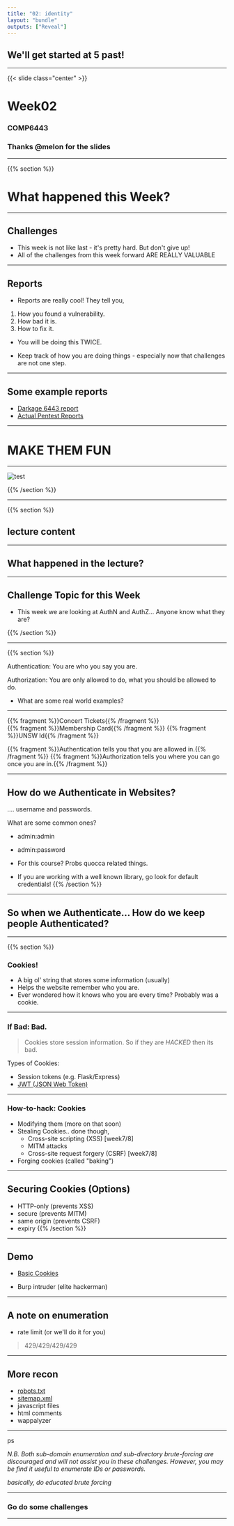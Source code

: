 ```yaml
---
title: "02: identity"
layout: "bundle"
outputs: ["Reveal"]
---
```


## We'll get started at 5 past!

---

{{< slide class="center" >}}
# Week02
### COMP6443
### Thanks @melon for the slides


---
{{% section %}}
# What happened this Week?
---

## Challenges
* This week is not like last - it's pretty hard. But don't give up!
* All of the challenges from this week forward ARE REALLY VALUABLE

---

## Reports
* Reports are really cool! They tell you,
1. How you found a vulnerability.
2. How bad it is.
3. How to fix it.
* You will be doing this TWICE. 

* Keep track of how you are doing things - especially now that challenges are not one step.

---

## Some example reports
* [Darkage 6443 report](https://docs.google.com/document/d/1s12Off74DZ8RcELdqdeZSxJTMkbN6l4MHtolwTUrnrU/edit)
* [Actual Pentest Reports](https://github.com/juliocesarfort/public-pentesting-reports)

--- 

# MAKE THEM FUN

--- 

![test](/assets/img/week02/example_meme.png)

{{% /section %}}

---

{{% section %}}

## lecture content

--- 

## What happened in the lecture?

---

## Challenge Topic for this Week
* This week we are looking at AuthN and AuthZ... Anyone know what they are?


{{% /section %}}

---
{{% section %}}

Authentication: You are who you say you are.

Authorization: You are only allowed to do, what you should be allowed to do.

* What are some real world examples?


---

{{% fragment %}}Concert Tickets{{% /fragment %}}    
{{% fragment %}}Membership Card{{% /fragment %}}
{{% fragment %}}UNSW Id{{% /fragment %}}

{{% fragment %}}Authentication tells you that you are allowed in.{{% /fragment %}}
{{% fragment %}}Authorization tells you where you can go once you are in.{{% /fragment %}}

___

## How do we Authenticate in Websites?

.... username and passwords.

What are some common ones? 

* admin:admin
* admin:password
* For this course? Probs quocca related things.

* If you are working with a well known library, go look for default credentials!
{{% /section %}}
___




## So when we Authenticate... How do we keep people Authenticated? 

---

{{% section %}}

### Cookies!

* A big ol' string that stores some information (usually)
* Helps the website remember who you are. 
* Ever wondered how it knows who you are every time? Probably was a cookie.

---

### If Bad: Bad.
> Cookies store session information. So if they are *HACKED* then its bad.

Types of Cookies: 
* Session tokens (e.g. Flask/Express)
* [JWT (JSON Web Token)](https://jwt.io)

---

### How-to-hack: Cookies
* Modifying them (more on that soon)
* Stealing Cookies.. done though,
    * Cross-site scripting (XSS) [week7/8]
    * MITM attacks
    * Cross-site request forgery (CSRF) [week7/8]
* Forging cookies (called "baking")

---

## Securing Cookies (Options)
* HTTP-only (prevents XSS)
* secure (prevents MITM)
* same origin (prevents CSRF)
* expiry
{{% /section %}}
---

## Demo
* [Basic Cookies](http://mercury.picoctf.net:17781)

* Burp intruder (elite hackerman)

---

## A note on enumeration


* rate limit (or we'll do it for you)
> 429/429/429/429

---

## More recon
* [robots.txt](https://www.google.com/robots.txt)
* [sitemap.xml](https://www.google.com/sitemap.xml)
* javascript files
* html comments
* wappalyzer

---

ps

*N.B. Both sub-domain enumeration and sub-directory brute-forcing are discouraged and will not assist you in these challenges. However, you may be find it useful to enumerate IDs or passwords.*

*basically, do educated brute forcing*


---

### Go do some challenges

---
